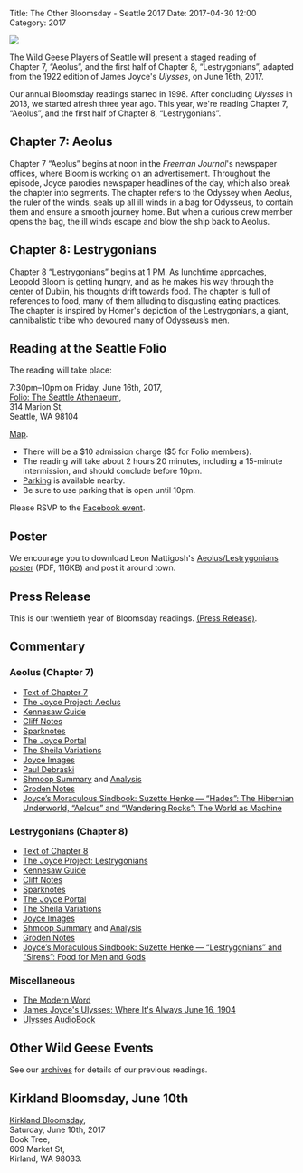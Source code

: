 Title: The Other Bloomsday - Seattle 2017
Date: 2017-04-30 12:00
Category: 2017

[![]({filename}/posters/2017-Aeolygians.jpg)]({filename}/posters/2017-Aeolygians.pdf "Download Aeolus/Lestrygonians Poster")


The Wild Geese Players of Seattle will present a staged reading of
Chapter 7, “Aeolus”, and the first half of Chapter 8, “Lestrygonians”,
adapted from the 1922 edition of James Joyce's *Ulysses*, on June 16th, 2017.

Our annual Bloomsday readings started in 1998.
After concluding *Ulysses* in 2013, we started afresh three year ago.
This year, we're reading Chapter 7, “Aeolus”,
and the first half of Chapter 8, “Lestrygonians”.

## Chapter 7: Aeolus

Chapter 7 “Aeolus” begins at noon in the *Freeman Journal*'s newspaper offices,
where Bloom is working on an advertisement.
Throughout the episode, Joyce parodies newspaper headlines of the day,
which also break the chapter into segments.
The chapter refers to the Odyssey when Aeolus, the ruler of the winds,
seals up all ill winds in a bag for Odysseus,
to contain them and ensure a smooth journey home.
But when a curious crew member opens the bag, the ill winds escape
and blow the ship back to Aeolus.

## Chapter 8: Lestrygonians

Chapter 8 “Lestrygonians” begins at 1 PM.
As lunchtime approaches, Leopold Bloom is getting hungry,
and as he makes his way through the center of Dublin,
his thoughts drift towards food.
The chapter is full of references to food,
many of them alluding to disgusting eating practices.
The chapter is inspired by Homer's depiction of the Lestrygonians,
a giant, cannibalistic tribe who devoured many of Odysseus’s men.

## Reading at the Seattle Folio

The reading will take place: <br>

7:30pm–10pm on Friday, June 16th, 2017, <br>
[Folio: The Seattle Athenaeum](http://www.folioseattle.org/), <br>
314 Marion St, <br>
Seattle, WA 98104 <br>

[Map](https://maps.google.com/maps?q=314+Marion+St,+Seattle,+WA+98104).

-   There will be a \$10 admission charge (\$5 for Folio members).
-   The reading will take about 2 hours 20 minutes, including a
    15-minute intermission, and should conclude before 10pm.
-   [Parking](http://www.folioseattle.org/map-parking-info) is available nearby.
-   Be sure to use parking that is open until 10pm.

Please RSVP to the [Facebook event](https://www.facebook.com/events/467481080263824/).

## Poster

We encourage you to download Leon Mattigosh's
[Aeolus/Lestrygonians poster]({filename}/posters/2017-Aeolygians.pdf "Download Aeolus/Lestrygonians Poster")
(PDF, 116KB) and post it around town.

## Press Release

This is our twentieth year of Bloomsday readings.
[(Press Release)]({filename}2017/press-release.md).

## Commentary

### Aeolus (Chapter 7)

-   [Text of Chapter 7](http://www.online-literature.com/james_joyce/ulysses/7/)
-   [The Joyce Project: Aeolus](http://m.joyceproject.com/chapters/aeolus.html)
-   [Kennesaw Guide](http://web.archive.org/web/20120618124805/http://ksumail.kennesaw.edu/~mglosup/ulysses/aeolus.htm)
-   [Cliff Notes](http://www.cliffsnotes.com/literature/u/ulysses/summary-and-analysis/chapter-7)
-   [Sparknotes](http://www.sparknotes.com/lit/ulysses/section7.rhtml)
-   [The Joyce Portal](http://web.archive.org/web/20130409060521/http://www.robotwisdom.com/jaj/ulysses/index.html#eolus)
-   [The Sheila Variations](http://www.sheilaomalley.com/?p=7575)
-   [Joyce Images](http://www.joyceimages.com/chapter/07/)
-   [Paul Debraski](https://ijustreadaboutthat.wordpress.com/2010/07/26/james-joyce%E2%80%93week-3-ulysses-1922/)
-   [Shmoop Summary](http://www.shmoop.com/ulysses-joyce/episode-7-aeolus-summary.html) and [Analysis](http://www.shmoop.com/ulysses-joyce/aeolus-analysis-summary.html)
-   [Groden Notes](http://www.michaelgroden.com/notes/open07.html)
-   [Joyce’s Moraculous Sindbook: Suzette Henke — “Hades”: The Hibernian Underworld, “Aelous” and “Wandering Rocks”: The World as Machine](https://ohiostatepress.org/books/Complete%20PDFs/Henke%20Joyces/07.pdf)

### Lestrygonians (Chapter 8)

-   [Text of Chapter 8](http://www.online-literature.com/james_joyce/ulysses/8/)
-   [The Joyce Project: Lestrygonians](http://m.joyceproject.com/chapters/lestry.html)
-   [Kennesaw Guide](http://web.archive.org/web/20120513110015/http://ksumail.kennesaw.edu:80/~mglosup/ulysses/lystrygon.htm)
-   [Cliff Notes](http://www.cliffsnotes.com/literature/u/ulysses/summary-and-analysis/chapter-8)
-   [Sparknotes](http://www.sparknotes.com/lit/ulysses/section8.rhtml)
-   [The Joyce Portal](http://web.archive.org/web/20130409060521/http://www.robotwisdom.com/jaj/ulysses/index.html#lestryg)
-   [The Sheila Variations](http://www.sheilaomalley.com/?p=7580)
-   [Joyce Images](http://www.joyceimages.com/chapter/08/)
-   [Shmoop Summary](http://www.shmoop.com/ulysses-joyce/episode-8-lestrygonians-summary.html) and [Analysis](http://www.shmoop.com/ulysses-joyce/lestrygonians-analysis-summary.html)
-   [Groden Notes](http://www.michaelgroden.com/notes/open08.html)
-   [Joyce’s Moraculous Sindbook: Suzette Henke — “Lestrygonians” and “Sirens”: Food for Men and Gods](https://ohiostatepress.org/books/Complete%20PDFs/Henke%20Joyces/08.pdf)

### Miscellaneous

-   [The Modern Word](http://web.archive.org/web/20150423131232/http://www.themodernword.com/joyce/)
-   [James Joyce's Ulysses: Where It's Always June 16, 1904](http://loki.stockton.edu/~kinsellt/projects/ulysses/ulysses.html)
-   [Ulysses AudioBook](http://archive.org/details/Ulysses-Audiobook)

## Other Wild Geese Events

See our [archives]({filename}/archives.md) for details of our previous readings.

## Kirkland Bloomsday, June 10th

[Kirkland Bloomsday](https://www.facebook.com/696063413849418/photos/a.726155350840224.1073741828.696063413849418/1238135719642182/?type=3&theater), <br>
Saturday, June 10th, 2017 <br>
Book Tree, <br>
609 Market St, <br>
Kirland, WA 98033.
